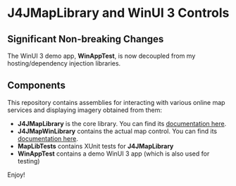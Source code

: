 # J4JMapLibrary and WinUI 3 Controls

## Significant Non-breaking Changes

The WinUI 3 demo app, **WinAppTest**, is now decoupled from my hosting/dependency injection libraries.

## Components

This repository contains assemblies for interacting with various online map services and displaying imagery obtained from them:

- **J4JMapLibrary** is the core library. You can find its [documentation here](J4JMapLibrary/docs/readme.md).
- **J4JMapWinLibrary** contains the actual map control. You can find its [documentation here](J4JMapWinLibrary/docs/readme.md).
- **MapLibTests** contains XUnit tests for **J4JMapLibrary**
- **WinAppTest** contains a demo WinUI 3 app (which is also used for testing)

Enjoy!
